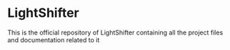 # LightShifter
This is the official repository of LightShifter containing all the project files and documentation related to it 
